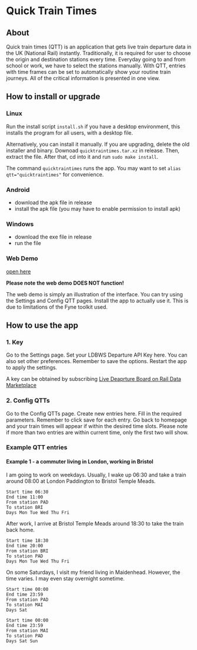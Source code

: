 # Quick Train Times

## About

Quick train times (QTT) is an application that gets live train departure data in the UK (National Rail) instantly.
Traditionally, it is required for user to choose the origin and destination stations every time.
Everyday going to and from school or work, we have to select the stations manually.
With QTT, entries with time frames can be set to automatically show your routine train journeys.
All of the critical information is presented in one view.

## How to install or upgrade

### Linux
Run the install script `install.sh` if you have a desktop environment, this installs the program for all users, with a desktop file.

Alternatively, you can install it manually.  If you are upgrading, delete the old installer and binary. Downoad `quicktraintimes.tar.xz` in release. Then, extract the file. After that, cd into it and run `sudo make install`.

The command `quicktraintimes` runs the app. You may want to set `alias qtt="quicktraintimes"` for convenience.

### Android
- download the apk file in release
- install the apk file (you may have to enable permission to install apk)

### Windows
- download the exe file in release
- run the file

### Web Demo

[open here](ic1149.github.io/quicktraintimes/wasm/index.html)

**Please note the web demo DOES NOT function!**

The web demo is simply an illustration of the interface. You can try using the Settings and Config QTT pages. Install the app to actually use it. This is due to limitations of the Fyne toolkit used.

## How to use the app

### 1. Key

Go to the Settings page.
Set your LDBWS Departure API Key here.
You can also set other preferences.
Remember to save the options.
Restart the app to apply the settings.

A key can be obtained by subscribing [Live Deaprture Board on Rail Data Marketplace](https://raildata.org.uk/dataProduct/P-d81d6eaf-8060-4467-a339-1c833e50cbbe/overview)


### 2. Config QTTs

Go to the Config QTTs page. Create new entries here. Fill in the required parameters. Remember to click save for each entry. Go back to homepage and your train times will appear if within the desired time slots. Please note if more than two entries are within current time, only the first two will show. 

### Example QTT entries

#### Example 1 - a commuter living in London, working in Bristol

I am going to work on weekdays. Usually, I wake up 06:30 and take a train around 08:00 at London Paddington to Bristol Temple Meads.
```
Start time 06:30
End time 11:00
From station PAD
To station BRI
Days Mon Tue Wed Thu Fri
```
After work, I arrive at Bristol Temple Meads around 18:30 to take the train back home.
```
Start time 18:30
End time 20:00
From station BRI
To station PAD
Days Mon Tue Wed Thu Fri
```

On some Saturdays, I visit my friend living in Maidenhead. However, the time varies. I may even stay overnight sometime.
```
Start time 00:00
End time 23:59
From station PAD
To station MAI
Days Sat

Start time 00:00
End time 23:59
From station MAI
To station PAD
Days Sat Sun
```
